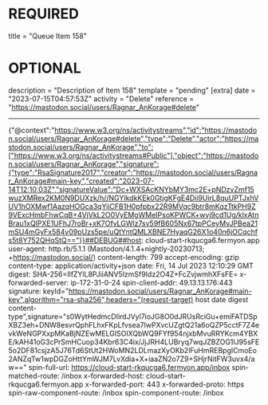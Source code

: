 
# REQUIRED
title = "Queue Item 158"
# OPTIONAL
description = "Description of Item 158"
template = "pending"
[extra]
date = "2023-07-15T04:57:53Z"
activity = "Delete"
reference = "https://mastodon.social/users/Ragnar_AnKorage#delete"

---
{"@context":"https://www.w3.org/ns/activitystreams","id":"https://mastodon.social/users/Ragnar_AnKorage#delete","type":"Delete","actor":"https://mastodon.social/users/Ragnar_AnKorage","to":["https://www.w3.org/ns/activitystreams#Public"],"object":"https://mastodon.social/users/Ragnar_AnKorage","signature":{"type":"RsaSignature2017","creator":"https://mastodon.social/users/Ragnar_AnKorage#main-key","created":"2023-07-14T12:10:03Z","signatureValue":"Dc+WXSAcKNYbMY3mc2E+pNDzvZmf15wuzXMRex2KM0N9DUXzk/h//NGYIkdkKEk0GtjgKFgE4Dii9UirL8quUPTJxhVUV1hOXMwf1AazqHOGca3qYijCFB1H0pfpbx22R9MVqc9btr8mKqzTtkPH9Z9VExcHmbFhwCqB+4VjVkL2O0VyEMgWMeIPsoKPWCK+wvj9cd1Ug/klxAtnBrau1xQlPXE1UFhJ7roBr+xK7OfvLGWlz7sv59fB605Nx67tpPCeyMvJPBea21mSU4mGyFx584v09pUzs5pe/uQtYntQMLXBNE7HyaqG26X1o40n6jOCqchfs5t8Y752QHqStQ=="}}##DEBUG##host: cloud-start-rkqucga6.fermyon.app
user-agent: http.rb/5.1.1 (Mastodon/4.1.4+nightly-20230713; +https://mastodon.social/)
content-length: 799
accept-encoding: gzip
content-type: application/activity+json
date: Fri, 14 Jul 2023 12:10:29 GMT
digest: SHA-256=IlfZYlL8PJiiANV5lzmSf9Idz2O4Z+FcZvjwmhXFsFE=
x-forwarded-server: ip-172-31-0-24
spin-client-addr: 49.13.13.176:443
signature: keyId="https://mastodon.social/users/Ragnar_AnKorage#main-key",algorithm="rsa-sha256",headers="(request-target) host date digest content-type",signature="s0WytHedmcDIirdJVyl7ioJG8O0dJRUsRciGu+emiFATDSpXBZ3eh+DNW8esvrQphFLhxFKpLfvsea7IwPXvcUZgtQ21a6oQZP5cctF7Z4evkWeNGPXxpMKaBjNZEwMELGISOlXQbWQ9FYf954njxbMvuRRYKcm4YBXE/kAH41oG3cPrSmHCuop34Kbr63C4ix/JjJRH4LUBryq7wqJZBZOG1lJ95sFE5o2DF81csjzA5J76Td6StUt2HWoMN2LDLmazXyOKb2lFuHmREBpglCmoEo2ANZqTw1wpDGZoHttYmWJM7LvXdia+X+iaaZN2o7Z9+SHjrNitFW3uvx4/aw=="
spin-full-url: https://cloud-start-rkqucga6.fermyon.app/inbox
spin-matched-route: /inbox
x-forwarded-host: cloud-start-rkqucga6.fermyon.app
x-forwarded-port: 443
x-forwarded-proto: https
spin-raw-component-route: /inbox
spin-component-route: /inbox

